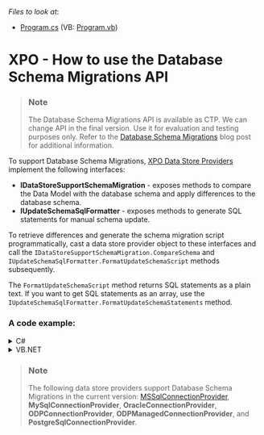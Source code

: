 <!-- default file list -->
*Files to look at*:
* [Program.cs](./CS/Program.cs) (VB: [Program.vb](./VB/Program.vb))
<!-- default file list end -->

# XPO - How to use the Database Schema Migrations API

> ### Note
> The Database Schema Migrations API is available as CTP. We can change API in the final version. Use it for evaluation and testing purposes only. Refer to the [Database Schema Migrations]() blog post for additional information.

To support Database Schema Migrations, [XPO Data Store Providers](https://docs.devexpress.com/XPO/2114/fundamentals/database-systems-supported-by-xpo) implement the following interfaces:
- **IDataStoreSupportSchemaMigration** - exposes methods to compare the Data Model with the database schema and apply differences to the database schema.
- **IUpdateSchemaSqlFormatter** - exposes methods to generate SQL statements for manual schema update.

To retrieve differences and generate the schema migration script programmatically, cast a data store provider object to these interfaces and call the `IDataStoreSupportSchemaMigration.CompareSchema` and `IUpdateSchemaSqlFormatter.FormatUpdateSchemaScript` methods subsequently. 

The `FormatUpdateSchemaScript` method returns SQL statements as a plain text. If you want to get SQL statements as an array, use the `IUpdateSchemaSqlFormatter.FormatUpdateSchemaStatements` method.

### A code example:

<details>
    <summary>C#</summary>

```cs
IDataStore provider = XpoDefault.GetConnectionProvider(ConnectionString, AutoCreateOption.DatabaseAndSchema);
var dataStoreSupportsMigration = (IDataStoreSupportSchemaMigration)provider;
var migrationScriptFormatter = (IUpdateSchemaSqlFormatter)provider;

var dictionary = new ReflectionDictionary();
DBTable[] targetSchema = dictionary.GetDataStoreSchema(typeof(Customer), typeof(Order), typeof(Product));

var migrationOptions = new SchemaMigrationOptions();
var updateSchemaStatements = dataStoreSupportsMigration.CompareSchema(targetSchema, migrationOptions);
string sql = migrationScriptFormatter.FormatUpdateSchemaScript(updateSchemaStatements);
```
</details>
<details>
    <summary>VB.NET</summary>

```vb
Dim provider As IDataStore = XpoDefault.GetConnectionProvider(ConnectionString, AutoCreateOption.DatabaseAndSchema)
Dim dataStoreSupportsMigration = DirectCast(provider, IDataStoreSupportSchemaMigration)
Dim migrationScriptFormatter = DirectCast(provider, IUpdateSchemaSqlFormatter)

Dim dictionary = New ReflectionDictionary()
Dim targetSchema() As DBTable = dictionary.GetDataStoreSchema(GetType(Customer), GetType(Order), GetType(Product))

Dim migrationOptions = New SchemaMigrationOptions()
Dim updateSchemaStatements = dataStoreSupportsMigration.CompareSchema(targetSchema, migrationOptions)
Dim sql As String = migrationScriptFormatter.FormatUpdateSchemaScript(updateSchemaStatements)
```
</details>

> ### Note
> The following data store providers support Database Schema Migrations in the current version: [MSSqlConnectionProvider](https://docs.devexpress.com/XPO/DevExpress.Xpo.DB.MSSqlConnectionProvider), **MySqlConnectionProvider**, **OracleConnectionProvider**, **ODPConnectionProvider**, **ODPManagedConnectionProvider**, and **PostgreSqlConnectionProvider**.